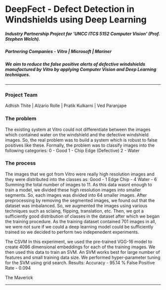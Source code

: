 # DeepFect - Defect Detection in Windshields using Deep Learning

##### Industry Partnership Project for 'UNCC ITCS 5152 Computer Vision' (Prof. Stephen Welch).
##### Partnering Companies - Vitro | Microsoft | Mariner

##### We aim to reduce the false positive alerts of defective windshields manufactured by Vitro by applying Computer Vision and Deep Learning techniques.
---

### Project Team 
Adhish Thite | Alzario Rolle | Pratik Kulkarni | Ved Paranjape

### The problem
The existing system at Vitro could not differentiate between the images which contained water on the windshield and the defective windshield images. So, the real problem was to build a system which is robust to false positives like these. 
Formally, the problem was to classify images into the following categories:
0 - Good
1 - Chip Edge (Defective)
2 - Water

### The process
The images that we got from Vitro were really high resolution images and they were distributed into the classes as:
Good - 1
Edge Chip - 4
Water - 6 
Summing the total number of images to 11. As this data wasnt enough to train a model, we divided these high resolution images into smaller segments. So, each images was divided into 64 smaller images. After preprocessing by removing the segmented images, we found out that the dataset was imbalanced. So, we augmented the images using various techniques such as sclaing, flipping, translation, etc. Then, we got a sufficiently good distribution of classes in the dataset after which we began the training procedure. 
As the training dataset contained 701 images in all, we were not sure if we could a deep learning model could be sufficiently trained so we decided to perform two indepenedent experiments.

The CSVM
In this experiment, we used the pre-trained VGG-16 model to create 4096 dimensional embeddings for each of the training images. We then used this data to train an SVM. An SVM works best for large number of features and small training data size. We performed hyper-parameter tuning for the SVM using grid search. 
Results: 
Accuracy - 95.14 %
False Positive Rate - 0.094

The Maverick



---

